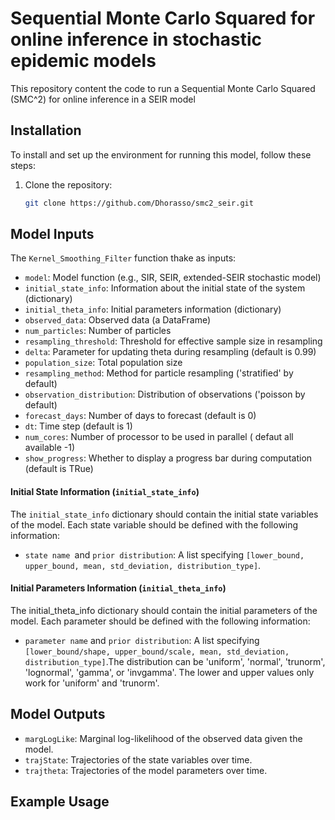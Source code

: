 # Sequential Monte Carlo Squared for online inference in stochastic epidemic models

This repository content the code to run a Sequential Monte Carlo Squared (SMC^2)   for online inference in a SEIR model 


## Installation
To install and set up the environment for running this model, follow these steps:

1. Clone the repository:
    ```bash
    git clone https://github.com/Dhorasso/smc2_seir.git
    ```


##  Model Inputs

The  `Kernel_Smoothing_Filter` function thake as inputs:

- `model`: Model function (e.g., SIR, SEIR, extended-SEIR stochastic model)
- `initial_state_info`: Information about the initial state of the system  (dictionary)
- `initial_theta_info`: Initial parameters information  (dictionary)
- `observed_data`: Observed data (a DataFrame)
- `num_particles`: Number of particles 
- `resampling_threshold`: Threshold for effective sample size in resampling  
- `delta`: Parameter for updating theta during resampling  (default is 0.99) 
- `population_size`: Total population size  
- `resampling_method`: Method for particle resampling ('stratified' by default)  
- `observation_distribution`: Distribution of observations ('poisson by default) 
- `forecast_days`: Number of days to forecast  (default is 0)
- `dt`: Time step (default is 1)
- `num_cores`: Number of processor to be used in parallel ( defaut all available -1) 
- `show_progress`: Whether to display a progress bar during computation  (default is TRue)

#### Initial State Information (`initial_state_info`)

The `initial_state_info` dictionary should contain the initial state variables of the model. Each state variable should be defined with the following information:
- `state name `and  `prior distribution`: A list specifying `[lower_bound, upper_bound, mean, std_deviation, distribution_type]`.

#### Initial Parameters Information (`initial_theta_info`)

 The initial_theta_info dictionary should contain the initial parameters of the model. Each parameter should be defined with the following information:

- `parameter name` and `prior distribution`: A list specifying `[lower_bound/shape, upper_bound/scale, mean, std_deviation, distribution_type]`.The distribution can be 'uniform', 'normal', 'trunorm', 'lognormal', 'gamma', or 'invgamma'. The lower and upper values only work for 'uniform' and 'trunorm'.

##  Model Outputs 
- `margLogLike`: Marginal log-likelihood of the observed data given the model.
- `trajState`: Trajectories of the state variables over time.
- `trajtheta`: Trajectories of the model parameters over time.

## Example Usage
